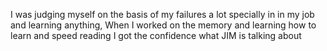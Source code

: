 I was judging myself on the basis of my failures a lot 
specially in in my job and learning anything, When I worked on the memory and learning how to learn and speed reading I got the confidence what JIM is talking about 

